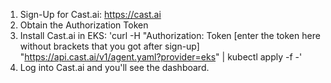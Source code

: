 1. Sign-Up for Cast.ai: https://cast.ai
2. Obtain the Authorization Token
3. Install Cast.ai in EKS: 'curl -H "Authorization: Token [enter the token here without brackets that you got after sign-up] "https://api.cast.ai/v1/agent.yaml?provider=eks" | kubectl apply -f -'
4. Log into Cast.ai and you'll see the dashboard.